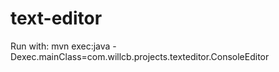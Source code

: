 # text-editor

Run with:
mvn exec:java -Dexec.mainClass=com.willcb.projects.texteditor.ConsoleEditor